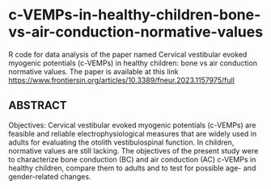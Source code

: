 # c-VEMPs-in-healthy-children-bone-vs-air-conduction-normative-values
R code for data analysis of the paper named Cervical vestibular evoked myogenic potentials (c-VEMPs) in healthy children: bone vs air conduction normative values. The paper is available at this link https://www.frontiersin.org/articles/10.3389/fneur.2023.1157975/full



## ABSTRACT  
Objectives: Cervical vestibular evoked myogenic potentials (c-VEMPs) are feasible and reliable electrophysiological measures that are widely used in adults for evaluating the otolith vestibulospinal function. In children, normative values are still lacking. The objectives of the present study were to characterize bone conduction (BC) and air conduction (AC) c-VEMPs in healthy children, compare them to adults and to test for possible age- and gender-related changes.

